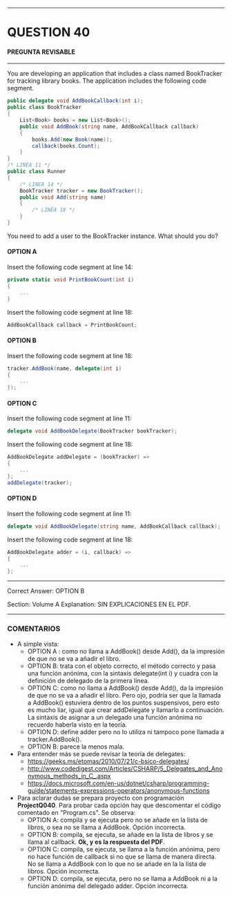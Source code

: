 ------

# QUESTION 40

#### PREGUNTA REVISABLE

------

You are developing an application that includes a class named BookTracker for tracking library books. The
application includes the following code segment.  

```c#
public delegate void AddBookCallback(int i);
public class BookTracker
{
    List<Book> books = new List<Book>();
    public void AddBook(string name, AddBookCallback callback)
    {
        books.Add(new Book(name));
        callback(books.Count);
    }
}
/* LINEA 11 */
public class Runner
{
    /* LINEA 14 */
    BookTracker tracker = new BookTracker();
    public void Add(string name)
    {
        /* LINEA 18 */
    }
}
```

You need to add a user to the BookTracker instance. What should you do?

#### OPTION A 

Insert the following code segment at line 14:

```c#
private static void PrintBookCount(int i)
{
    ...
}
```

Insert the following code segment at line 18:

```c#
AddBookCallback callback = PrintBookCount;
```

#### OPTION B 

Insert the following code segment at line 18:

```c#
tracker.AddBook(name, delegate(int i)
{
    ...
});
```

#### OPTION C 

Insert the following code segment at line 11:

```c#
delegate void AddBookDelegate(BookTracker bookTracker);
```

Insert the following code segment at line 18:

```c#
AddBookDelegate addDelegate = (bookTracker) => 
{
    ...
};
addDelegate(tracker);
```

#### OPTION D 

Insert the following code segment at line 11:

```c#
delegate void AddBookDelegate(string name, AddBookCallback callback);
```

Insert the following code segment at line 18:

```c#
AddBookDelegate adder = (i, callback) => 
{
    ...
};
```





------

Correct Answer:  OPTION B

Section: Volume A
Explanation:
SIN EXPLICACIONES EN EL PDF.

------

### COMENTARIOS

- A simple vista: 
  - OPTION A : como no llama a AddBook() desde Add(), da la impresión de que no se va a añadir el libro.
  - OPTION B: trata con el objeto correcto, el método correcto y pasa una función anónima, con la sintaxis delegate(int i) y cuadra con la definición de delegado de la primera línea.
  - OPTION C:  como no llama a AddBook() desde Add(), da la impresión de que no se va a añadir el libro. Pero ojo, podría ser que la llamada a AddBook() estuviera dentro de los puntos suspensivos, pero esto es mucho liar, igual que crear addDelegate y llamarlo a continuación. La sintaxis de asignar a un delegado una función anónima no recuerdo haberla visto en la teoría.
  - OPTION D: define adder pero no lo utiliza ni tampoco pone llamada a tracker.AddBook().
  - OPTION B: parece la menos mala.
- Para entender más se puede revisar la teoría de delegates:
  - https://geeks.ms/etomas/2010/07/21/c-bsico-delegates/
  - http://www.codedigest.com/Articles/CSHARP/5_Delegates_and_Anonymous_methods_in_C_.aspx
  - https://docs.microsoft.com/en-us/dotnet/csharp/programming-guide/statements-expressions-operators/anonymous-functions
- Para aclarar dudas se prepara proyecto con programación **ProjectQ040**. Para probar cada opción hay que descomentar el código comentado en "Program.cs". Se observa:
  - OPTION A: compila y se ejecuta pero no se añade en la lista de libros, o sea no se llama a AddBook. Opción incorrecta.
  - OPTION B: compila, se ejecuta, se añade en la lista de libros  y se llama al callback. **Ok, y es la respuesta del PDF**.
  - OPTION C: compila, se ejecuta, se llama a la función anónima, pero no hace función de callback si no que se llama de manera directa. No se llama a AddBook con lo que no se añade en la la lista de libros. Opción incorrecta.
  - OPTION D: compila, se ejecuta, pero no se llama a AddBook ni a la función anónima del delegado adder. Opción incorrecta.
